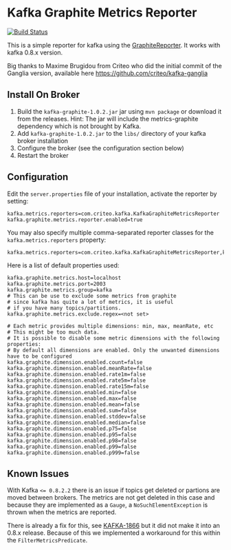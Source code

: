 Kafka Graphite Metrics Reporter
==============================

[![Build Status](https://travis-ci.org/emetriq/kafka-graphite.svg)](https://travis-ci.org/emetriq/kafka-graphite)

This is a simple reporter for kafka using the 
[GraphiteReporter](https://dropwizard.github.io/metrics/2.2.0/apidocs/com/yammer/metrics/reporting/GraphiteReporter.html). It works with
kafka 0.8.x version.

Big thanks to Maxime Brugidou from Criteo who did the initial commit of the Ganglia version,
available here https://github.com/criteo/kafka-ganglia

Install On Broker
------------

1. Build the `kafka-graphite-1.0.2.jar` jar using `mvn package` or download it from the releases.
   Hint: The jar will include the metrics-graphite dependency
   which is not brought by Kafka.
2. Add `kafka-graphite-1.0.2.jar` to the `libs/` directory of your kafka broker installation
3. Configure the broker (see the configuration section below)
4. Restart the broker

Configuration
------------

Edit the `server.properties` file of your installation, activate the reporter by setting:

    kafka.metrics.reporters=com.criteo.kafka.KafkaGraphiteMetricsReporter
    kafka.graphite.metrics.reporter.enabled=true

You may also specify multiple comma-separated reporter classes for the `kafka.metrics.reporters` property:

    kafka.metrics.reporters=com.criteo.kafka.KafkaGraphiteMetricsReporter,kafka.metrics.KafkaCSVMetricsReporter[,....]

Here is a list of default properties used:

    kafka.graphite.metrics.host=localhost
    kafka.graphite.metrics.port=2003
    kafka.graphite.metrics.group=kafka
    # This can be use to exclude some metrics from graphite 
    # since kafka has quite a lot of metrics, it is useful
    # if you have many topics/partitions.
    kafka.graphite.metrics.exclude.regex=<not set>

    # Each metric provides multiple dimensions: min, max, meanRate, etc
    # This might be too much data.
    # It is possible to disable some metric dimensions with the following properties:
    # By default all dimensions are enabled. Only the unwanted dimensions have to be configured
    kafka.graphite.dimension.enabled.count=false
    kafka.graphite.dimension.enabled.meanRate=false
    kafka.graphite.dimension.enabled.rate1m=false
    kafka.graphite.dimension.enabled.rate5m=false
    kafka.graphite.dimension.enabled.rate15m=false
    kafka.graphite.dimension.enabled.min=false
    kafka.graphite.dimension.enabled.max=false
    kafka.graphite.dimension.enabled.mean=false
    kafka.graphite.dimension.enabled.sum=false
    kafka.graphite.dimension.enabled.stddev=false
    kafka.graphite.dimension.enabled.median=false
    kafka.graphite.dimension.enabled.p75=false
    kafka.graphite.dimension.enabled.p95=false
    kafka.graphite.dimension.enabled.p98=false
    kafka.graphite.dimension.enabled.p99=false
    kafka.graphite.dimension.enabled.p999=false


Known Issues
----------

With Kafka  `<= 0.8.2.2` there is an issue if topics get deleted or partions are moved between brokers.
The metrics are not get deleted in this case and because they are implemented as a `Gauge`, a `NoSuchElementException`
is thrown when the metrics are reported.

There is already a fix for this, see [KAFKA-1866](https://issues.apache.org/jira/browse/KAFKA-1866) but it did not make
it into an 0.8.x release. Because of this we implemented a workaround for this within the `FilterMetricsPredicate`.
